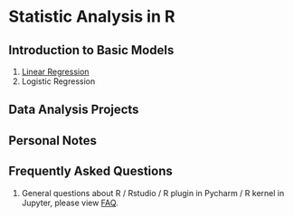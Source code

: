 # Statistic Analysis in R


## Introduction to Basic Models

1. [Linear Regression](https://github.com/yingwang-git/R_StatisticAnalysis/blob/ff0fcf7b61ff563ba0dc347cc913a81fa2f6288f/1_LinearRegression.ipynb)
2. Logistic Regression


## Data Analysis Projects


## Personal Notes


## Frequently Asked Questions

1. General questions about R / Rstudio / R plugin in Pycharm / R kernel in Jupyter, please view [FAQ](https://github.com/yingwang-git/R_StatisticAnalysis/blob/ff0fcf7b61ff563ba0dc347cc913a81fa2f6288f/FAQ.md).